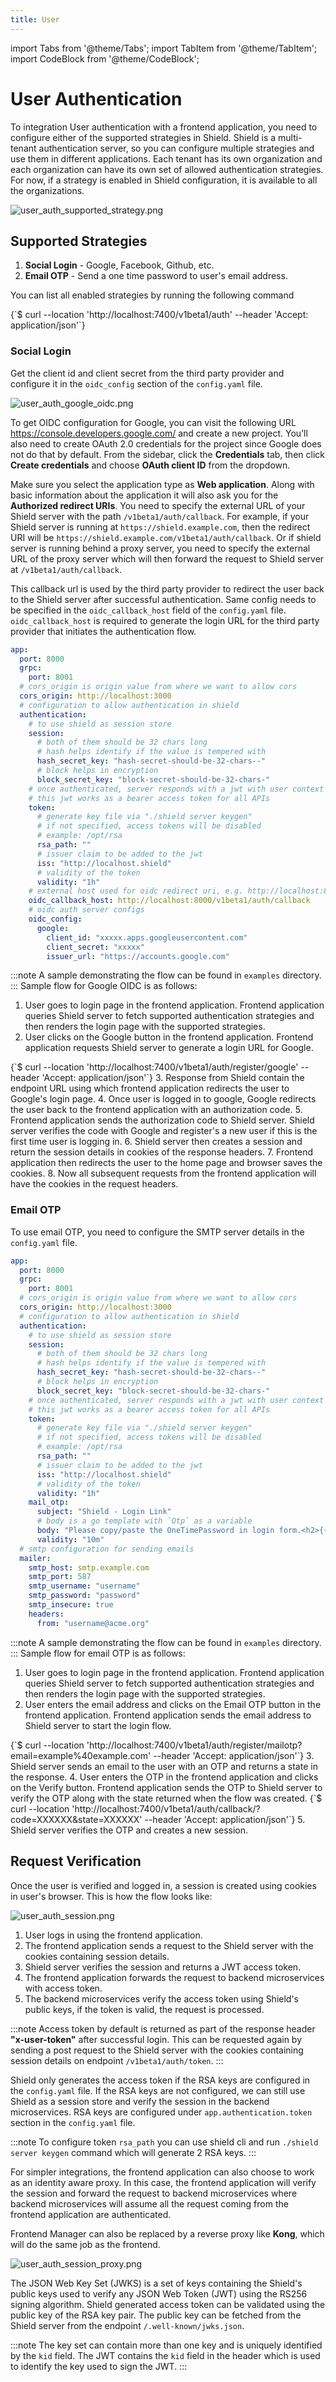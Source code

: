 ```yaml
---
title: User
---
```

import Tabs from '@theme/Tabs';
import TabItem from '@theme/TabItem';
import CodeBlock from '@theme/CodeBlock';

# User Authentication

To integration User authentication with a frontend application, you need to configure either of the supported strategies
in Shield. Shield is a multi-tenant authentication server, so you can configure multiple strategies and use them in
different applications. Each tenant has its own organization and each organization can have its own set of allowed
authentication strategies. For now, if a strategy is enabled in Shield configuration, it is available to all the
organizations.

![user_auth_supported_strategy.png](user_auth_supported_strategy.png)

## Supported Strategies

1. **Social Login** - Google, Facebook, Github, etc.
2. **Email OTP** - Send a one time password to user's email address.

You can list all enabled strategies by running the following command

<Tabs groupId="api">
  <TabItem value="HTTP" label="HTTP" default>
        <CodeBlock className="language-bash">
    {`$ curl --location 'http://localhost:7400/v1beta1/auth'
--header 'Accept: application/json'`}
    </CodeBlock>
  </TabItem>
</Tabs>

### Social Login

Get the client id and client secret from the third party provider and configure it in the `oidc_config` section of the
`config.yaml` file.

![user_auth_google_oidc.png](user_auth_google_oidc.png)

To get OIDC configuration for Google, you can visit the following URL https://console.developers.google.com/ and 
create a new project. You’ll also need to create OAuth 2.0 credentials for the project since Google does not do that 
by default. From the sidebar, click the **Credentials** tab, then click **Create credentials** and choose 
**OAuth client ID** from the dropdown. 

Make sure you select the application type as **Web application**. Along with
basic information about the application it will also ask you for the **Authorized redirect URIs**. You need to specify
the external URL of your Shield server with the path `/v1beta1/auth/callback`. For example, if your Shield server is
running at `https://shield.example.com`, then the redirect URI will be `https://shield.example.com/v1beta1/auth/callback`.
Or if shield server is running behind a proxy server, you need to specify the external URL of the proxy server which will
then forward the request to Shield server at `/v1beta1/auth/callback`.

This callback url is used by the third party provider to redirect the user back to the Shield server after successful
authentication. Same config needs to be specified in the `oidc_callback_host` field of the `config.yaml` file. 
`oidc_callback_host` is required to generate the login URL for the third party provider that initiates the authentication
flow.

```yaml
app:
  port: 8000
  grpc: 
    port: 8001
  # cors_origin is origin value from where we want to allow cors
  cors_origin: http://localhost:3000
  # configuration to allow authentication in shield
  authentication:
    # to use shield as session store
    session:
      # both of them should be 32 chars long
      # hash helps identify if the value is tempered with
      hash_secret_key: "hash-secret-should-be-32-chars--"
      # block helps in encryption
      block_secret_key: "block-secret-should-be-32-chars-"
    # once authenticated, server responds with a jwt with user context
    # this jwt works as a bearer access token for all APIs
    token:
      # generate key file via "./shield server keygen"
      # if not specified, access tokens will be disabled
      # example: /opt/rsa
      rsa_path: ""
      # issuer claim to be added to the jwt
      iss: "http://localhost.shield"
      # validity of the token
      validity: "1h"
    # external host used for oidc redirect uri, e.g. http://localhost:8000/v1beta1/auth/callback
    oidc_callback_host: http://localhost:8000/v1beta1/auth/callback
    # oidc auth server configs
    oidc_config:
      google:
        client_id: "xxxxx.apps.googleusercontent.com"
        client_secret: "xxxxx"
        issuer_url: "https://accounts.google.com"
```

:::note
A sample demonstrating the flow can be found in `examples` directory.
:::
Sample flow for Google OIDC is as follows:

1. User goes to login page in the frontend application. Frontend application queries Shield server to fetch supported
authentication strategies and then renders the login page with the supported strategies.
2. User clicks on the Google button in the frontend application. Frontend application requests Shield server to generate
a login URL for Google.
<Tabs groupId="api">
   <TabItem value="HTTP" label="HTTP" default>
   <CodeBlock className="language-bash">
   {`$ curl --location 'http://localhost:7400/v1beta1/auth/register/google'
   --header 'Accept: application/json'`}
   </CodeBlock>
   </TabItem>
</Tabs>
3. Response from Shield contain the endpoint URL using which frontend application redirects the user to Google's 
login page.
4. Once user is logged in to google, Google redirects the user back to the frontend application 
with an authorization code.
5. Frontend application sends the authorization code to Shield server. Shield server verifies the code with Google and
register's a new user if this is the first time user is logging in. 
6. Shield server then creates a session and return the session details in cookies of the response headers.
7. Frontend application then redirects the user to the home page and browser saves the cookies.
8. Now all subsequent requests from the frontend application will have the cookies in the request headers.

### Email OTP

To use email OTP, you need to configure the SMTP server details in the `config.yaml` file.

```yaml
app:
  port: 8000
  grpc: 
    port: 8001
  # cors_origin is origin value from where we want to allow cors
  cors_origin: http://localhost:3000
  # configuration to allow authentication in shield
  authentication:
    # to use shield as session store
    session:
      # both of them should be 32 chars long
      # hash helps identify if the value is tempered with
      hash_secret_key: "hash-secret-should-be-32-chars--"
      # block helps in encryption
      block_secret_key: "block-secret-should-be-32-chars-"
    # once authenticated, server responds with a jwt with user context
    # this jwt works as a bearer access token for all APIs
    token:
      # generate key file via "./shield server keygen"
      # if not specified, access tokens will be disabled
      # example: /opt/rsa
      rsa_path: ""
      # issuer claim to be added to the jwt
      iss: "http://localhost.shield"
      # validity of the token
      validity: "1h"
    mail_otp:
      subject: "Shield - Login Link"
      # body is a go template with `Otp` as a variable
      body: "Please copy/paste the OneTimePassword in login form.<h2>{{.Otp}}</h2>This code will expire in 10 minutes."
      validity: "10m"
  # smtp configuration for sending emails
  mailer:
    smtp_host: smtp.example.com
    smtp_port: 587
    smtp_username: "username"
    smtp_password: "password"
    smtp_insecure: true
    headers:
      from: "username@acme.org"
```
:::note
A sample demonstrating the flow can be found in `examples` directory. 
:::
Sample flow for email OTP is as follows:

1. User goes to login page in the frontend application. Frontend application queries Shield server to fetch supported
authentication strategies and then renders the login page with the supported strategies.
2. User enters the email address and clicks on the Email OTP button in the frontend application. Frontend application
sends the email address to Shield server to start the login flow.
<Tabs groupId="api">
   <TabItem value="HTTP" label="HTTP" default>
   <CodeBlock className="language-bash">
   {`$ curl --location 'http://localhost:7400/v1beta1/auth/register/mailotp?email=example%40example.com'
   --header 'Accept: application/json'`}
   </CodeBlock>
   </TabItem>
</Tabs>
3. Shield server sends an email to the user with an OTP and returns a state in the response.
4. User enters the OTP in the frontend application and clicks on the Verify button. Frontend application sends the OTP
to Shield server to verify the OTP along with the state returned when the flow was created.
<Tabs groupId="api">
   <TabItem value="HTTP" label="HTTP" default>
   <CodeBlock className="language-bash">
   {`$ curl --location 'http://localhost:7400/v1beta1/auth/callback/?code=XXXXXX&state=XXXXXX'
   --header 'Accept: application/json'`}
   </CodeBlock>
   </TabItem>
</Tabs>
5. Shield server verifies the OTP and creates a new session.

## Request Verification

Once the user is verified and logged in, a session is created using cookies in user's browser. This is how the flow
looks like:

![user_auth_session.png](./user_auth_session_accesstoken.png)

1. User logs in using the frontend application.
2. The frontend application sends a request to the Shield server with the cookies containing session details.
3. Shield server verifies the session and returns a JWT access token.
4. The frontend application forwards the request to backend microservices with access token.
5. The backend microservices verify the access token using Shield's public keys, if the token is valid, the request is
   processed.

:::note
Access token by default is returned as part of the response header **"x-user-token"** after successful login. This can be
requested again by sending a post request to the Shield server with the cookies containing session details on endpoint
`/v1beta1/auth/token`.
:::

Shield only generates the access token if the RSA keys are configured in the `config.yaml` file. If the RSA keys are not
configured, we can still use Shield as a session store and verify the session in the backend microservices. RSA keys are 
configured under `app.authentication.token` section in the `config.yaml` file.

:::note
To configure token `rsa_path` you can use shield cli and run `./shield server keygen` command which will generate
2 RSA keys.
:::

For simpler integrations, the frontend application can also choose to work as an identity aware proxy. In this case, the
frontend application will verify the session and forward the request to backend microservices where backend microservices
will assume all the request coming from the frontend application are authenticated.

Frontend Manager can also be replaced by a reverse proxy like **Kong**, which will do the same job as the frontend.

![user_auth_session_proxy.png](user_auth_session_proxy.png)

The JSON Web Key Set (JWKS) is a set of keys containing the Shield's public keys used to verify any JSON Web Token (JWT)
using the RS256 signing algorithm. Shield generated access token can be validated using the public key of the RSA key 
pair. The public key can be fetched from the Shield server from the endpoint `/.well-known/jwks.json`.

:::note
The key set can contain more than one key and is uniquely identified by the `kid` field. The JWT contains the `kid` field
in the header which is used to identify the key used to sign the JWT.
:::